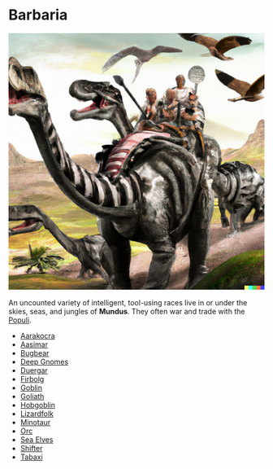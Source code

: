 # Barbaria

![Barbarians](images/barbarians.png)

An uncounted variety of intelligent, tool-using races live in or under the skies, seas, and jungles of **Mundus**. They often war and trade with the [Populi](populi.md).

- [Aarakocra]
- [Aasimar]
- [Bugbear]
- [Deep Gnomes]
- [Duergar]
- [Firbolg]
- [Goblin]
- [Goliath]
- [Hobgoblin]
- [Lizardfolk]
- [Minotaur]
- [Orc]
- [Sea Elves]
- [Shifter]
- [Tabaxi]

[Aarakocra]: https://www.dndbeyond.com/races/1026377-aarakocra
[Aasimar]: https://www.dndbeyond.com/races/1026378-aasimar
[Bugbear]: https://www.dndbeyond.com/races/1026380-bugbear
[Deep Gnomes]: https://www.dndbeyond.com/races/1026383-deep-gnome
[Duergar]: https://www.dndbeyond.com/races/1026384-duergar
[Firbolg]: https://www.dndbeyond.com/races/1026387-firbolg
[Goblin]: https://www.dndbeyond.com/races/1026391-goblin
[Goliath]: https://www.dndbeyond.com/races/1026392-goliath
[Hobgoblin]: https://www.dndbeyond.com/races/1026393-hobgoblin
[Lizardfolk]: https://www.dndbeyond.com/races/1026396-lizardfolk
[Minotaur]: https://www.dndbeyond.com/races/1026397-minotaur
[Orc]: https://www.dndbeyond.com/races/1026398-orc
[Sea Elves]: https://www.dndbeyond.com/races/1026400-sea-elf
[Shifter]: https://www.dndbeyond.com/races/1026402-shifter
[Tabaxi]: https://www.dndbeyond.com/races/1026403-tabaxi
